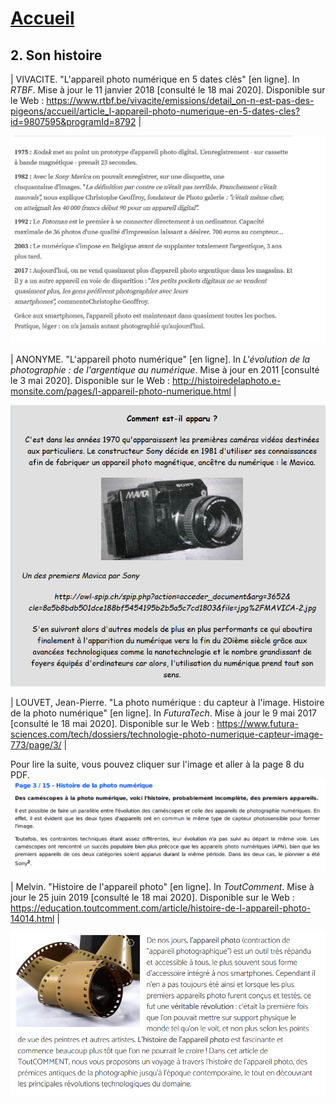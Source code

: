 # [Accueil](index.md)

## 2. Son histoire

|  VIVACITE. "L'appareil photo numérique en 5 dates clés" [en ligne]. In *RTBF*. Mise à jour le 11 janvier 2018 [consulté le 18 mai 2020]. Disponible sur le Web : <https://www.rtbf.be/vivacite/emissions/detail_on-n-est-pas-des-pigeons/accueil/article_l-appareil-photo-numerique-en-5-dates-cles?id=9807595&programId=8792>  |


![Image](images/histoire.png)

|  ANONYME. "L'appareil photo numérique" [en ligne]. In *L'évolution de la photographie : de l'argentique au numérique*. Mise à jour en 2011 [consulté le 3 mai 2020]. Disponible sur le Web : <http://histoiredelaphoto.e-monsite.com/pages/l-appareil-photo-numerique.html>  |

![Image](images/apparition.png)


| LOUVET, Jean-Pierre. "La photo numérique : du capteur à l'image. Histoire de la photo numérique" [en ligne]. In *FuturaTech*. Mise à jour le 9 mai 2017 [consulté le 18 mai 2020]. Disponible sur le Web : <https://www.futura-sciences.com/tech/dossiers/technologie-photo-numerique-capteur-image-773/page/3/>  |

Pour lire la suite, vous pouvez cliquer sur l'image et aller à la page 8 du PDF.
[<img src="images/histoirepdf.PNG">](pdf/photonumérique.pdf)

|  Melvin. "Histoire de l'appareil photo" [en ligne]. In *ToutComment*. Mise à jour le 25 juin 2019 [consulté le 18 mai 2020]. Disponible sur le Web : <https://education.toutcomment.com/article/histoire-de-l-appareil-photo-14014.html>  |

[<img src="images/histoirepdf2.PNG">](pdf/histoirephoto.pdf)


